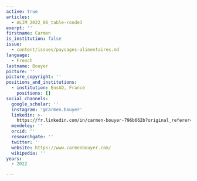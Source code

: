 ```yaml
---
active: true
articles:
  - ALIM_2022_06_table-ronde3
exerpt: ''
firstname: Carmen
is_institution: false
issue:
  - content/issues/paysages-alimentaires.md
language:
  - French
lastname: Bouyer
picture: ''
picture_copyright: ''
positions_and_institutions:
  - institution: EnsAD, France
    positions: []
social_channels:
  google_scholar: ''
  instagram: '@carmen.bouyer'
  linkedin: >-
    https://fr.linkedin.com/in/carmen-bouyer-796b662b?original_referer=https%3A%2F%2Fwww.google.com%2F
  mendeley: ''
  orcid: ''
  researchgate: ''
  twitter: ''
  website: https://www.carmenbouyer.com/
  wikipedia: ''
years:
  - 2022

---
```

